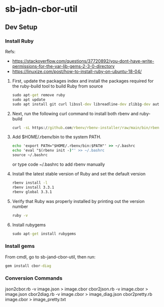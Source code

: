 # sb-jadn-cbor-util

## Dev Setup

### Install Ruby

Refs:

- <https://stackoverflow.com/questions/37720892/you-dont-have-write-permissions-for-the-var-lib-gems-2-3-0-directory>
- <https://linuxize.com/post/how-to-install-ruby-on-ubuntu-18-04/>

1) First, update the packages index and install the packages required for the ruby-build tool to build Ruby from source

    ```cmd
    sudo apt-get remove ruby
    sudo apt update
    sudo apt install git curl libssl-dev libreadline-dev zlib1g-dev autoconf bison build-essential libyaml-dev libreadline-dev libncurses5-dev libffi-dev libgdbm-dev
    ```

2) Next, run the following curl command to install both rbenv and ruby-build

    ```cmd
    curl -sL https://github.com/rbenv/rbenv-installer/raw/main/bin/rbenv-installer | bash -
    ```

3) Add $HOME/.rbenv/bin to the system PATH.

    ```cmd
    echo 'export PATH="$HOME/.rbenv/bin:$PATH"' >> ~/.bashrc
    echo 'eval "$(rbenv init -)"' >> ~/.bashrc
    source ~/.bashrc
    ```

    or type code ~/.bashrc to add rbenv manually

4) Install the latest stable version of Ruby and set the default version

    ```cmd
    rbenv install -l
    rbenv install 3.3.1
    rbenv global 3.3.1
    ```

5) Verify that Ruby was properly installed by printing out the version number

    ```cmd
    ruby -v
    ```

6) Install rubygems

    ```cmd
    sudo apt-get install rubygems
    ```

### Install gems

From cmdl, go to sb-jand-cbor-util, then run:

```cmd
gem install cbor-diag
```

### Conversion Commands

json2cbor.rb -v image.json > image.cbor
cbor2json.rb -v image.cbor > image.json
cbor2diag.rb -v image.cbor > image_diag.json
cbor2pretty.rb image.cbor > image_pretty.txt
